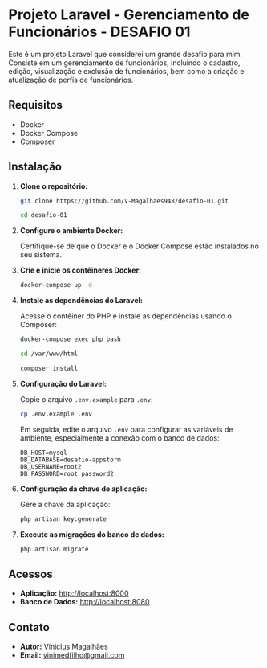 # Projeto Laravel - Gerenciamento de Funcionários - DESAFIO 01

Este é um projeto Laravel que considerei um grande desafio para mim. Consiste em um gerenciamento de funcionários, incluindo o cadastro, edição, visualização e exclusão de funcionários, bem como a criação e atualização de perfis de funcionários.

## Requisitos

- Docker
- Docker Compose
- Composer

## Instalação

1. **Clone o repositório:**

    ```bash
    git clone https://github.com/V-Magalhaes948/desafio-01.git
    ```
    ```bash
    cd desafio-01
    ```

2. **Configure o ambiente Docker:**

    Certifique-se de que o Docker e o Docker Compose estão instalados no seu sistema.

3. **Crie e inicie os contêineres Docker:**

    ```bash
    docker-compose up -d
    ```

4. **Instale as dependências do Laravel:**

    Acesse o contêiner do PHP e instale as dependências usando o Composer:

    ```bash
    docker-compose exec php bash
    ```
    ```bash
    cd /var/www/html
    ```
    ```bash
    composer install
    ```

5. **Configuração do Laravel:**

    Copie o arquivo `.env.example` para `.env`:

    ```bash
    cp .env.example .env
    ```

    Em seguida, edite o arquivo `.env` para configurar as variáveis de ambiente, especialmente a conexão com o banco de dados:

    ```dotenv
    DB_HOST=mysql
    DB_DATABASE=desafio-appstorm
    DB_USERNAME=root2
    DB_PASSWORD=root_password2
    ```

6. **Configuração da chave de aplicação:**

    Gere a chave da aplicação:

    ```bash
    php artisan key:generate
    ```

7. **Execute as migrações do banco de dados:**

    ```bash
    php artisan migrate
    ```
## Acessos

- **Aplicação:** [http://localhost:8000](http://localhost:8000)
- **Banco de Dados:** [http://localhost:8080](http://localhost:8080)

## Contato

- **Autor:** Vinicius Magalhães
- **Email:** vinimedfilho@gmail.com